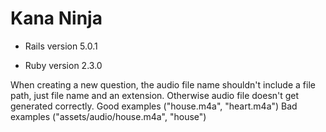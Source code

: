 # Kana Ninja

* Rails version 5.0.1

* Ruby version 2.3.0

When creating a new question, the audio file name shouldn't include a file path, just file name and an extension. Otherwise audio file doesn't get generated correctly. Good examples ("house.m4a", "heart.m4a") Bad examples ("assets/audio/house.m4a", "house")
